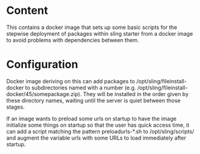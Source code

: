 # Content

This contains a docker image that sets up some basic scripts for the stepwise deployment of packages within sling starter from a docker image to avoid problems with dependencies between them.

# Configuration

Docker image deriving on this can add packages to /opt/sling/fileinstall-docker to subdirectories named with a number (e.g. /opt/sling/fileinstall-docker/45/somepackage.zip). They will be installed in the order given by these directory names, waiting until the server is quiet between those stages.

If an image wants to preload some urls on startup to have the image initialize some things on startup so that the user has quick access time, it can add a script matching the pattern preloadurls-*.sh to /opt/sling/scripts/ and augment the variable urls with some URLs to load immediately after startup.

